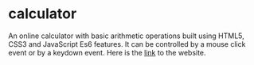 # calculator

An online calculator with basic arithmetic operations built using HTML5, CSS3 and JavaScript Es6 features. It can be controlled by a mouse click event or by a keydown event. Here is the [link](https://ruiyotabby.github.io/calculator) to the website.